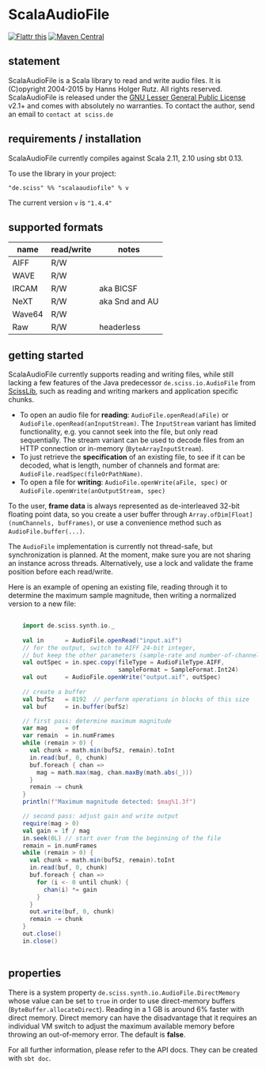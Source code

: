 # ScalaAudioFile

[![Flattr this](http://api.flattr.com/button/flattr-badge-large.png)](https://flattr.com/submit/auto?user_id=sciss&url=https%3A%2F%2Fgithub.com%2FSciss%2FScalaAudioFile&title=ScalaAudioFile%20Library&language=Scala&tags=github&category=software)
[![Maven Central](https://maven-badges.herokuapp.com/maven-central/de.sciss/scalaaudiofile_2.11/badge.svg)](https://maven-badges.herokuapp.com/maven-central/de.sciss/scalaaudiofile_2.11)

## statement

ScalaAudioFile is a Scala library to read and write audio files. It is (C)opyright 2004-2015 by Hanns Holger Rutz. All rights reserved. ScalaAudioFile is released under the [GNU Lesser General Public License](https://raw.github.com/Sciss/ScalaAudioFile/master/LICENSE) v2.1+ and comes with absolutely no warranties. To contact the author, send an email to `contact at sciss.de`

## requirements / installation

ScalaAudioFile currently compiles against Scala 2.11, 2.10 using sbt 0.13.

To use the library in your project:

    "de.sciss" %% "scalaaudiofile" % v

The current version `v` is `"1.4.4"`

## supported formats

|**name**        |**read/write**   |**notes**      |
|----------------|-----------------|---------------|
|AIFF            |R/W              |               |
|WAVE            |R/W              |               |
|IRCAM           |R/W              |aka BICSF      |
|NeXT            |R/W              |aka Snd and AU |
|Wave64          |R/W              |               |
|Raw             |R/W              |headerless     |

## getting started

ScalaAudioFile currently supports reading and writing files, while still lacking a few features of the Java predecessor `de.sciss.io.AudioFile`
from [ScissLib](http://sourceforge.net/projects/scisslib), such as reading and writing markers and application specific chunks.

* To open an audio file for __reading__: `AudioFile.openRead(aFile)` or `AudioFile.openRead(anInputStream)`. The `InputStream` variant has limited functionality, e.g. you cannot seek into the file, but only read sequentially. The stream variant can be used to decode files from an HTTP connection or in-memory (`ByteArrayInputStream`).
* To just retrieve the __specification__ of an existing file, to see if it can be decoded, what is length, number of channels and format are: `AudioFile.readSpec(fileOrPathName)`.
* To open a file for __writing__: `AudioFile.openWrite(aFile, spec)` or `AudioFile.openWrite(anOutputStream, spec)`

To the user, __frame data__ is always represented as de-interleaved 32-bit floating point data, so you create a user buffer through `Array.ofDim[Float](numChannels, bufFrames)`, or use a convenience method such as `AudioFile.buffer(...)`.

The `AudioFile` implementation is currently not thread-safe, but synchronization is planned. At the moment, make sure you are not sharing an instance across threads. Alternatively, use a lock and validate the frame position before each read/write.

Here is an example of opening an existing file, reading through it to determine the maximum sample magnitude, then writing a normalized version to a new file:

```scala
    
    import de.sciss.synth.io._
    
    val in      = AudioFile.openRead("input.aif")
    // for the output, switch to AIFF 24-bit integer, 
    // but keep the other parameters (sample-rate and number-of-channels)
    val outSpec = in.spec.copy(fileType = AudioFileType.AIFF, 
                               sampleFormat = SampleFormat.Int24)
    val out     = AudioFile.openWrite("output.aif", outSpec)
    
    // create a buffer
    val bufSz   = 8192  // perform operations in blocks of this size
    val buf     = in.buffer(bufSz)

    // first pass: determine maximum magnitude
    var mag     = 0f
    var remain  = in.numFrames
    while (remain > 0) {
      val chunk = math.min(bufSz, remain).toInt
      in.read(buf, 0, chunk)
      buf.foreach { chan =>
        mag = math.max(mag, chan.maxBy(math.abs(_)))
      }
      remain -= chunk
    }
    println(f"Maximum magnitude detected: $mag%1.3f")

    // second pass: adjust gain and write output
    require(mag > 0)
    val gain = 1f / mag
    in.seek(0L) // start over from the beginning of the file
    remain = in.numFrames
    while (remain > 0) {
      val chunk = math.min(bufSz, remain).toInt
      in.read(buf, 0, chunk)
      buf.foreach { chan =>
        for (i <- 0 until chunk) {
          chan(i) *= gain
        }
      }
      out.write(buf, 0, chunk)
      remain -= chunk
    }
    out.close()
    in.close()
    
```

## properties

There is a system property `de.sciss.synth.io.AudioFile.DirectMemory` whose value can be set to `true` in order to use direct-memory buffers (`ByteBuffer.allocateDirect`). Reading in a 1 GB is around 6% faster with direct memory. Direct memory can have the disadvantage that it requires an individual VM switch to adjust the maximum available memory before throwing an out-of-memory error. The default is __false__.

For all further information, please refer to the API docs. They can be created with `sbt doc`.
